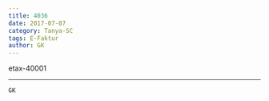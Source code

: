 ```yaml
---
title: 4036
date: 2017-07-07
category: Tanya-SC
tags: E-Faktur
author: GK
---
```


etax-40001

---



`GK`
